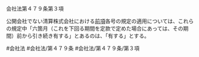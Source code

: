 会社法第４７９条第３項

公開会社でない清算株式会社における[前項](会社法＿＿＿＿第４７９条第２項)各号の規定の適用については、これらの規定中「六箇月（これを下回る期間を定款で定めた場合にあっては、その期間）前から引き続き有する」とあるのは、「有する」とする。

#会社法
#会社法/第４７９条
#会社法/第４７９条/第３項
